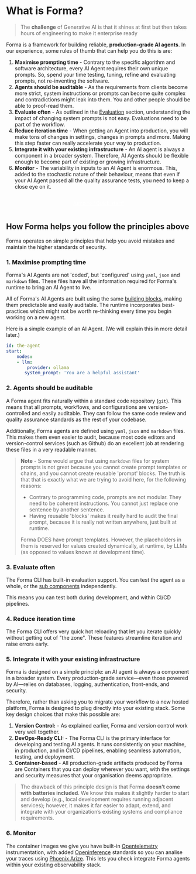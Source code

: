 # What is Forma?

> The **challenge** of Generative AI is that it shines at first but then takes hours of engineering to make it enterprise ready

Forma is a framework for building reliable, **production-grade AI agents**. In our experience, some rules of thumb that can help you do this is are:

1. **Maximise prompting time** - Contrary to the specific algorithm and software architecture, every AI Agent requires their own unique prompts. So, spend your time testing, tuning, refine and evaluating prompts, not re-inventing the software.
2. **Agents should be auditable** - As the requirements from clients become more strict, system instructions or prompts can become quite complex and contradictions might leak into them. You and other people should be able to proof-read them.
3. **Evaluate often** - As outlined in the [Evaluation](./evals.md) section, understanding the impact of changing system prompts is not easy. Evaluations need to be part of the workflow.
4. **Reduce iteration time** - When getting an Agent into production, you will make tons of changes in settings, changes in prompts and more. Making this step faster can really accelerate your way to production.
5. **Integrate it with your existing infrastructure** - An AI agent is always a component in a broader system. Therefore, AI Agents should be flexible enough to become part of existing or growing infrastructure.
6. **Monitor** - The variability in inputs to an AI Agent is enormous. This, added to the stochastic nature of their behaviour, means that even if your AI Agent passed all the quality assurance tests, you need to keep a close eye on it.


<div style="width: fit-content; margin:auto; padding: 1em;">
    <a style="padding: 0.5em 1em; border-radius:0.5em; background-color:var(--links); color:white;" href="/how-to/quickstart.md">Jump to "Quick start"</a>
</div>

## How Forma helps you follow the principles above

Forma operates on simple principles that help you avoid mistakes and maintain the higher standards of security.

### 1. Maximise prompting time

Forma's AI Agents are not 'coded', but 'configured' using `yaml`, `json` and `markdown` files. These files have all the information required for Forma's runtime to bring an AI Agent to live.

All of Forma's AI Agents are built using the same [building blocks](./building-blocks.md), making them predictable and easily auditable. The runtime incorporates best-practices which might not be worth re-thinking every time you begin working on a new agent.

Here is a simple example of an AI Agent. (We will explain this in more detail later.)

```yaml
id: the-agent
start:
    nodes:
    - llm:
        provider: ollama
       system_prompt: 'You are a helpful assistant'
```

### 2. Agents should be auditable

A Forma agent fits naturally within a standard code repository (`git`). This means that all prompts, workflows, and configurations are version-controlled and easily auditable. They can follow the same code review and quality assurance standards as the rest of your codebase. 

Additionally, Forma agents are defined using `yaml`, `json` and `markdown` files. This makes them even easier to audit, because most code editors and version-control services (such as Github) do an excellent job at rendering these files in a very readable manner.

> **Note** - Some would argue that using `markdown` files for system prompts is not great because you cannot create prompt templates or chains, and you cannot create reusable 'prompt' blocks. The truth is that that is exactly what we are trying to avoid here, for the following reasons:
> * Contrary to programming code, prompts are not modular. They need to be coherent instructions. You cannot just replace one sentence by another sentence.
> * Having reusable 'blocks' makes it really hard to audit the final prompt, because it is really not written anywhere, just built at runtime.
> 
> Forma DOES have prompt templates. However, the placeholders in them is reserved for values created dynamically, at runtime, by LLMs (as opposed to values known at development time).


### 3. Evaluate often

The Forma CLI has built-in evaluation support. You can test the agent as a whole, or the [sub components](./building-blocks.md) independently.

This means you can test both during development, and within CI/CD pipelines.

### 4. Reduce iteration time

The Forma CLI  offers very quick hot reloading that let you iterate quickly without getting out of "the zone". These features streamline iteration and  raise errors early.

### 5. Integrate it with your existing infrastructure

Forma is designed on a simple principle: an AI agent is always a component in a broader system. Every production-grade service—even those powered by AI—relies on databases, logging, authentication, front-ends, and security. 

Therefore, rather than asking you to migrate your workflow to a new hosted platform, Forma is designed to plug directly into your existing stack. Some key design choices that make this possible are:

1. **Version Control:** - As explained earlier, Forma and version control work very well together.
2. **DevOps-Ready CLI:** - The Forma CLI is the primary interface for developing and testing AI agents. It runs consistently on your machine, in production, and in CI/CD pipelines, enabling seamless automation, testing, and deployment.
3. **Container-based** - All production-grade artifacts produced by Forma are Containers that you can deploy wherever you want, with the settings and security measures that your organisation deems appropriate.


> The drawback of this principle design is that Forma **doesn’t come with batteries included**. We know this makes it slightly harder to start and develop (e.g., local development requires running adjacent services); however, it makes it far easier to adapt, extend, and integrate with your organization’s existing systems and compliance requirements.


### 6. Monitor

The container images we give you have built-in [Opentelemetry](https://opentelemetry.io/) instrumentation, with added [Openinference](https://arize-ai.github.io/openinference) standards so you can analise your traces using [Phoenix Arize](https://phoenix.arize.com). This lets you check integrate Forma agents within your existing observability stack.